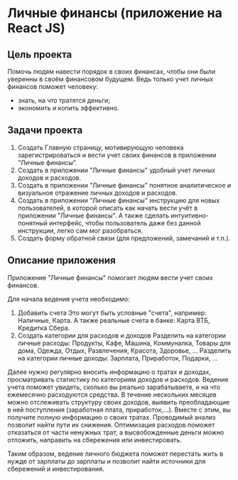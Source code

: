 # Личные финансы (приложение на React JS)


## Цель проекта
Помочь людям навести порядок в своих финансах, чтобы они были уверенны в своём финансовом будущем.
Ведь только учет личных финансов поможет человеку:
 - знать, на что тратятся деньги;
 - экономить и копить эффективно. 
 

## Задачи проекта
1. Создать Главную страницу, мотивирующую человека зарегистрироваться и вести учет своих финансов в приложении "Личные финансы".  
2. Создать в приложении "Личные финансы" удобный учет личных доходов и расходов.
3. Создать в приложении "Личные финансы" понятное аналитическое и визуальное отражение личных доходов и расходов.
4. Создать в приложении "Личные финансы" инструкцию для новых пользователей, в которой описать как начать вести учёт в приложении "Личные финансы". 
   А также сделать интуитивно-понятный интерфейс, чтобы пользователь даже без данной инструкции, легко сам мог разобраться.
5. Создать форму обратной связи (для предложений, замечаний и т.п.). 


## Описание приложения
Приложение "Личные финансы" помогает людям вести учет своих финансов.

Для начала ведения учета необходимо:
1. Добавить счета 
Это могут быть условные "счета", например: Наличные, Карта. А также реальные счета в банке: Карта ВТБ, Кредитка Сбера.
2. Создать категории для расходов и доходов
Разделить на категории личные расходы: Продукты, Кафе, Машина, Коммуналка, Товары для дома, Одежда, Отдых, Развлечения, Красота, Здоровье, ...
Разделить на категории личные доходы: Зарплата, Приработок, Подарки, ...

Далее нужно регулярно вносить информацию о тратах и доходах, просматривать статистику по категориям доходов и расходов.
Ведение учета поможет увидеть, сколько вы реально зарабатываете, и на что ежемесячно расходуются средства.
В течение нескольких месяцев можно отслеживать структуру своих доходов, выявить преобладающие в ней поступления (заработная плата, приработок,...). 
Вместе с этим, вы получите полную информацию о своих тратах. Проводимый анализ позволит найти пути их снижения.
Оптимизация расходов поможет отказаться от части ненужных трат, а высвобожденные деньги можно отложить, направить на сбережения или инвестировать.

Таким образом, ведение личного бюджета поможет перестать жить в нужде от зарплаты до зарплаты и позволит найти источники для сбережений и инвестирования.